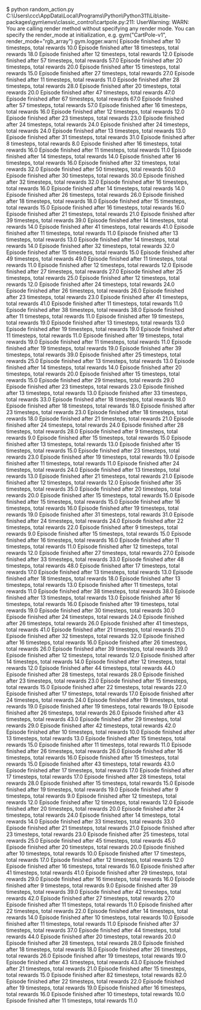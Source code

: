 $ python random_action.py
C:\Users\ccc\AppData\Local\Programs\Python\Python311\Lib\site-packages\gym\envs\classic_control\cartpole.py:211: UserWarning: WARN: You are calling render method without specifying any render mode. You can specify the render_mode at initialization, e.g. gym("CartPole-v1", render_mode="rgb_array")
  gym.logger.warn(
Episode finished after 10 timesteps, total rewards 10.0
Episode finished after 18 timesteps, total rewards 18.0
Episode finished after 12 timesteps, total rewards 12.0
Episode finished after 57 timesteps, total rewards 57.0
Episode finished after 20 timesteps, total rewards 20.0
Episode finished after 15 timesteps, total rewards 15.0
Episode finished after 27 timesteps, total rewards 27.0
Episode finished after 11 timesteps, total rewards 11.0
Episode finished after 28 timesteps, total rewards 28.0
Episode finished after 20 timesteps, total rewards 20.0
Episode finished after 47 timesteps, total rewards 47.0
Episode finished after 67 timesteps, total rewards 67.0
Episode finished after 57 timesteps, total rewards 57.0
Episode finished after 16 timesteps, total rewards 16.0
Episode finished after 12 timesteps, total rewards 12.0
Episode finished after 23 timesteps, total rewards 23.0
Episode finished after 24 timesteps, total rewards 24.0
Episode finished after 24 timesteps, total rewards 24.0
Episode finished after 13 timesteps, total rewards 13.0
Episode finished after 31 timesteps, total rewards 31.0
Episode finished after 8 timesteps, total rewards 8.0
Episode finished after 16 timesteps, total rewards 16.0
Episode finished after 11 timesteps, total rewards 11.0
Episode finished after 14 timesteps, total rewards 14.0
Episode finished after 16 timesteps, total rewards 16.0
Episode finished after 32 timesteps, total rewards 32.0
Episode finished after 50 timesteps, total rewards 50.0
Episode finished after 30 timesteps, total rewards 30.0
Episode finished after 32 timesteps, total rewards 32.0
Episode finished after 16 timesteps, total rewards 16.0
Episode finished after 14 timesteps, total rewards 14.0
Episode finished after 26 timesteps, total rewards 26.0
Episode finished after 18 timesteps, total rewards 18.0
Episode finished after 15 timesteps, total rewards 15.0
Episode finished after 16 timesteps, total rewards 16.0
Episode finished after 21 timesteps, total rewards 21.0
Episode finished after 39 timesteps, total rewards 39.0
Episode finished after 14 timesteps, total rewards 14.0
Episode finished after 41 timesteps, total rewards 41.0
Episode finished after 11 timesteps, total rewards 11.0
Episode finished after 13 timesteps, total rewards 13.0
Episode finished after 14 timesteps, total rewards 14.0
Episode finished after 32 timesteps, total rewards 32.0
Episode finished after 15 timesteps, total rewards 15.0
Episode finished after 49 timesteps, total rewards 49.0
Episode finished after 11 timesteps, total rewards 11.0
Episode finished after 12 timesteps, total rewards 12.0
Episode finished after 27 timesteps, total rewards 27.0
Episode finished after 25 timesteps, total rewards 25.0
Episode finished after 12 timesteps, total rewards 12.0
Episode finished after 24 timesteps, total rewards 24.0
Episode finished after 26 timesteps, total rewards 26.0
Episode finished after 23 timesteps, total rewards 23.0
Episode finished after 41 timesteps, total rewards 41.0
Episode finished after 11 timesteps, total rewards 11.0
Episode finished after 38 timesteps, total rewards 38.0
Episode finished after 11 timesteps, total rewards 11.0
Episode finished after 19 timesteps, total rewards 19.0
Episode finished after 13 timesteps, total rewards 13.0
Episode finished after 19 timesteps, total rewards 19.0
Episode finished after 11 timesteps, total rewards 11.0
Episode finished after 19 timesteps, total rewards 19.0
Episode finished after 11 timesteps, total rewards 11.0
Episode finished after 19 timesteps, total rewards 19.0
Episode finished after 39 timesteps, total rewards 39.0
Episode finished after 25 timesteps, total rewards 25.0
Episode finished after 13 timesteps, total rewards 13.0
Episode finished after 14 timesteps, total rewards 14.0
Episode finished after 20 timesteps, total rewards 20.0
Episode finished after 15 timesteps, total rewards 15.0
Episode finished after 29 timesteps, total rewards 29.0
Episode finished after 23 timesteps, total rewards 23.0
Episode finished after 13 timesteps, total rewards 13.0
Episode finished after 33 timesteps, total rewards 33.0
Episode finished after 18 timesteps, total rewards 18.0
Episode finished after 18 timesteps, total rewards 18.0
Episode finished after 23 timesteps, total rewards 23.0
Episode finished after 18 timesteps, total rewards 18.0
Episode finished after 21 timesteps, total rewards 21.0
Episode finished after 24 timesteps, total rewards 24.0
Episode finished after 28 timesteps, total rewards 28.0
Episode finished after 9 timesteps, total rewards 9.0
Episode finished after 15 timesteps, total rewards 15.0
Episode finished after 13 timesteps, total rewards 13.0
Episode finished after 15 timesteps, total rewards 15.0
Episode finished after 23 timesteps, total rewards 23.0
Episode finished after 19 timesteps, total rewards 19.0
Episode finished after 11 timesteps, total rewards 11.0
Episode finished after 24 timesteps, total rewards 24.0
Episode finished after 13 timesteps, total rewards 13.0
Episode finished after 21 timesteps, total rewards 21.0
Episode finished after 12 timesteps, total rewards 12.0
Episode finished after 35 timesteps, total rewards 35.0
Episode finished after 20 timesteps, total rewards 20.0
Episode finished after 15 timesteps, total rewards 15.0
Episode finished after 15 timesteps, total rewards 15.0
Episode finished after 16 timesteps, total rewards 16.0
Episode finished after 19 timesteps, total rewards 19.0
Episode finished after 31 timesteps, total rewards 31.0
Episode finished after 24 timesteps, total rewards 24.0
Episode finished after 22 timesteps, total rewards 22.0
Episode finished after 9 timesteps, total rewards 9.0
Episode finished after 15 timesteps, total rewards 15.0
Episode finished after 16 timesteps, total rewards 16.0
Episode finished after 11 timesteps, total rewards 11.0
Episode finished after 12 timesteps, total rewards 12.0
Episode finished after 27 timesteps, total rewards 27.0
Episode finished after 33 timesteps, total rewards 33.0
Episode finished after 48 timesteps, total rewards 48.0
Episode finished after 17 timesteps, total rewards 17.0
Episode finished after 13 timesteps, total rewards 13.0
Episode finished after 18 timesteps, total rewards 18.0
Episode finished after 13 timesteps, total rewards 13.0
Episode finished after 11 timesteps, total rewards 11.0
Episode finished after 38 timesteps, total rewards 38.0
Episode finished after 13 timesteps, total rewards 13.0
Episode finished after 16 timesteps, total rewards 16.0
Episode finished after 19 timesteps, total rewards 19.0
Episode finished after 30 timesteps, total rewards 30.0
Episode finished after 24 timesteps, total rewards 24.0
Episode finished after 26 timesteps, total rewards 26.0
Episode finished after 41 timesteps, total rewards 41.0
Episode finished after 21 timesteps, total rewards 21.0
Episode finished after 32 timesteps, total rewards 32.0
Episode finished after 16 timesteps, total rewards 16.0
Episode finished after 26 timesteps, total rewards 26.0
Episode finished after 39 timesteps, total rewards 39.0
Episode finished after 12 timesteps, total rewards 12.0
Episode finished after 14 timesteps, total rewards 14.0
Episode finished after 12 timesteps, total rewards 12.0
Episode finished after 44 timesteps, total rewards 44.0
Episode finished after 28 timesteps, total rewards 28.0
Episode finished after 23 timesteps, total rewards 23.0
Episode finished after 15 timesteps, total rewards 15.0
Episode finished after 22 timesteps, total rewards 22.0
Episode finished after 17 timesteps, total rewards 17.0
Episode finished after 24 timesteps, total rewards 24.0
Episode finished after 19 timesteps, total rewards 19.0
Episode finished after 19 timesteps, total rewards 19.0
Episode finished after 26 timesteps, total rewards 26.0
Episode finished after 43 timesteps, total rewards 43.0
Episode finished after 29 timesteps, total rewards 29.0
Episode finished after 42 timesteps, total rewards 42.0
Episode finished after 10 timesteps, total rewards 10.0
Episode finished after 13 timesteps, total rewards 13.0
Episode finished after 15 timesteps, total rewards 15.0
Episode finished after 11 timesteps, total rewards 11.0
Episode finished after 26 timesteps, total rewards 26.0
Episode finished after 16 timesteps, total rewards 16.0
Episode finished after 15 timesteps, total rewards 15.0
Episode finished after 43 timesteps, total rewards 43.0
Episode finished after 17 timesteps, total rewards 17.0
Episode finished after 17 timesteps, total rewards 17.0
Episode finished after 28 timesteps, total rewards 28.0
Episode finished after 15 timesteps, total rewards 15.0
Episode finished after 19 timesteps, total rewards 19.0
Episode finished after 9 timesteps, total rewards 9.0
Episode finished after 12 timesteps, total rewards 12.0
Episode finished after 12 timesteps, total rewards 12.0
Episode finished after 20 timesteps, total rewards 20.0
Episode finished after 24 timesteps, total rewards 24.0
Episode finished after 14 timesteps, total rewards 14.0
Episode finished after 33 timesteps, total rewards 33.0
Episode finished after 21 timesteps, total rewards 21.0
Episode finished after 23 timesteps, total rewards 23.0
Episode finished after 25 timesteps, total rewards 25.0
Episode finished after 45 timesteps, total rewards 45.0
Episode finished after 20 timesteps, total rewards 20.0
Episode finished after 10 timesteps, total rewards 10.0
Episode finished after 17 timesteps, total rewards 17.0
Episode finished after 12 timesteps, total rewards 12.0
Episode finished after 16 timesteps, total rewards 16.0
Episode finished after 41 timesteps, total rewards 41.0
Episode finished after 29 timesteps, total rewards 29.0
Episode finished after 16 timesteps, total rewards 16.0
Episode finished after 9 timesteps, total rewards 9.0
Episode finished after 39 timesteps, total rewards 39.0
Episode finished after 42 timesteps, total rewards 42.0
Episode finished after 27 timesteps, total rewards 27.0
Episode finished after 11 timesteps, total rewards 11.0
Episode finished after 22 timesteps, total rewards 22.0
Episode finished after 14 timesteps, total rewards 14.0
Episode finished after 10 timesteps, total rewards 10.0
Episode finished after 11 timesteps, total rewards 11.0
Episode finished after 37 timesteps, total rewards 37.0
Episode finished after 44 timesteps, total rewards 44.0
Episode finished after 20 timesteps, total rewards 20.0
Episode finished after 28 timesteps, total rewards 28.0
Episode finished after 18 timesteps, total rewards 18.0
Episode finished after 26 timesteps, total rewards 26.0
Episode finished after 19 timesteps, total rewards 19.0
Episode finished after 43 timesteps, total rewards 43.0
Episode finished after 21 timesteps, total rewards 21.0
Episode finished after 15 timesteps, total rewards 15.0
Episode finished after 82 timesteps, total rewards 82.0
Episode finished after 22 timesteps, total rewards 22.0
Episode finished after 19 timesteps, total rewards 19.0
Episode finished after 16 timesteps, total rewards 16.0
Episode finished after 10 timesteps, total rewards 10.0
Episode finished after 11 timesteps, total rewards 11.0